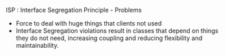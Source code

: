 
ISP : Interface Segregation Principle - Problems

- Force to deal with huge things that clients not used
- Interface Segregation violations result in classes that depend on things they do not need, increasing coupling 
	and reducing flexibility and maintainability.

